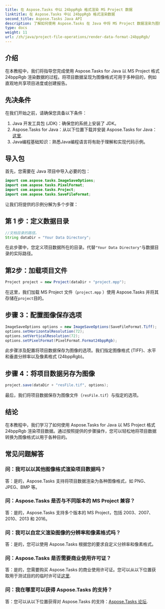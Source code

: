 ```yaml
---
title: 在 Aspose.Tasks 中以 24bppRgb 格式渲染 MS Project 数据
linktitle: 在 Aspose.Tasks 中以 24bppRgb 格式渲染数据
second_title: Aspose.Tasks Java API
description: 了解如何使用 Aspose.Tasks 在 Java 中将 MS Project 数据渲染为图像。请按照我们的分步教程进行无缝集成。
type: docs
weight: 11
url: /zh/java/project-file-operations/render-data-format-24bppRgb/
---
```

## 介绍
在本教程中，我们将指导您完成使用 Aspose.Tasks for Java 以 MS Project 格式 24bppRgb 渲染数据的过程。将项目数据呈现为图像格式可用于多种目的，例如直观地共享项目进度或创建报告。
## 先决条件
在我们开始之前，请确保您具备以下条件：
1. Java 开发工具包 (JDK)：确保您的系统上安装了 JDK。
2.  Aspose.Tasks for Java：从以下位置下载并安装 Aspose.Tasks for Java：[这里](https://releases.aspose.com/tasks/java/).
3. Java编程基础知识：熟悉Java编程语言将有助于理解和实现代码示例。

## 导入包
首先，您需要在 Java 项目中导入必要的包：
```java
import com.aspose.tasks.ImageSaveOptions;
import com.aspose.tasks.PixelFormat;
import com.aspose.tasks.Project;
import com.aspose.tasks.SaveFileFormat;
```

让我们将提供的示例分解为多个步骤：
## 第 1 步：定义数据目录
```java
//文档目录的路径。
String dataDir = "Your Data Directory";
```
在此步骤中，您定义项目数据所在的目录。代替`"Your Data Directory"`与数据目录的实际路径。
## 第2步：加载项目文件
```java
Project project = new Project(dataDir + "project.mpp");
```
在这里，我们加载 MS Project 文件（`project.mpp` ）使用 Aspose.Tasks 并将其存储在`project`目的。
## 步骤 3：配置图像保存选项
```java
ImageSaveOptions options = new ImageSaveOptions(SaveFileFormat.Tiff);
options.setHorizontalResolution(72);
options.setVerticalResolution(72);
options.setPixelFormat(PixelFormat.Format24bppRgb);
```
此步骤涉及配置将项目数据保存为图像的选项。我们指定图像格式 (TIFF)、水平和垂直分辨率以及像素格式 (24bppRgb)。
## 步骤 4：将项目数据另存为图像
```java
project.save(dataDir + "resFile.tif", options);
```
最后，我们将项目数据保存为图像文件（`resFile.tif`）与指定的选项。

## 结论
在本教程中，我们学习了如何使用 Aspose.Tasks for Java 以 MS Project 格式 24bppRgb 渲染项目数据。通过按照提供的步骤操作，您可以轻松地将项目数据转换为图像格式以用于各种目的。
## 常见问题解答
### 问：我可以以其他图像格式渲染项目数据吗？
答：是的，Aspose.Tasks 支持将项目数据渲染为各种图像格式，如 PNG、JPEG、BMP 等。
### 问：Aspose.Tasks 是否与不同版本的 MS Project 兼容？
答：是的，Aspose.Tasks 支持多个版本的 MS Project，包括 2003、2007、2010、2013 和 2016。
### 问：我可以自定义渲染图像的分辨率和像素格式吗？
答：是的，您可以使用 Aspose.Tasks 根据您的要求自定义分辨率和像素格式。
### 问：Aspose.Tasks 是否需要商业使用许可证？
答：是的，您需要购买 Aspose.Tasks 的商业使用许可证。您可以从以下位置获取用于测试目的的临时许可证[这里](https://purchase.aspose.com/temporary-license/).
### 问：我在哪里可以获得 Aspose.Tasks 的支持？
答：您可以从以下位置获得对 Aspose.Tasks 的支持：[Aspose.Tasks 论坛](https://forum.aspose.com/c/tasks/15).